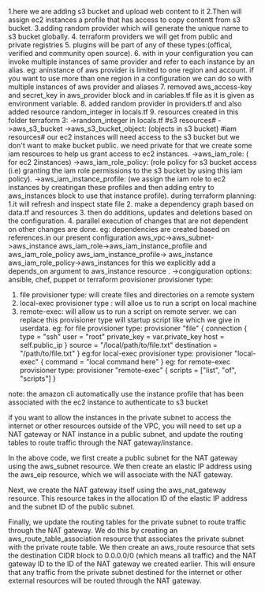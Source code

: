 1.here we are adding s3 bucket and upload web content to it 
2.Then will assign ec2 instances a profile that has access to copy contentt from s3 bucket.
3.adding random provider which will generate the unique name to s3 bucket globally.
4. terraform providers we will get from public and private registries
5. plugins will be part of any of these types:(offical, verified and community open source).
6. with in your configuration you can invoke multiple instances of same provider and refer to each instance by an alias.
eg: aninstance of aws provider is limited to one region and account. if you want to use more than one region in a configuration we can do so with multiple instances of aws provider and aliases
7. removed aws_access-key and secret_key in aws_provider block and in cariables.tf file as it is given as environment variable.
8. added random provider in providers.tf and also added resource random_integer in locals.tf
9. resources created in this folder terraform 3:
->random_integer in locals.tf
#s3 resources#
->aws_s3_bucket
->aws_s3_bucket_object: (objects in s3 bucket)
#iam resources#
our ec2 instances will need access to the s3 bucket but we don't want to make bucket public. we need private  for that we create some iam resources to help us grant access to ec2 instances.
->aws_iam_role: ( for ec2 2instances)
->aws_iam_role_policy: (role policy for s3 bucket access (i.e) granting the iam role permissions to the s3 bucket by using this iam policy).
->aws_iam_instance_profile: (we assign the iam role to ec2 instances by creatingan these profiles and then adding entry to aws_instances block to use that instance profile).
during terraform planning:
1.it will refresh and inspect state file
2. make a dependency graph based on data.tf and resources 
3. then do additions, updates and deletions based on the configuration.
4. parallel execution of changes that are not dependent on other changes are done.
eg:
dependencies are created based on references.in our present configuration
aws_vpc->aws_subnet->aws_instance
aws_iam_role->aws_iam_instance_profile and aws_iam_role_policy
aws_iam_instance_profile-> aws_instance
aws_iam_role_policy->aws_instances for this we explicitly add a depends_on argument to aws_instance resource .
->congiguration options: ansible, chef, puppet or terraform provisioner
provisioner type:
1. file provisioner type: will create files and directories on a remote system
2. local-exec provisioner type : will alloe us to run a script on local machine
3. remote-exec: will allow us to run a script on remote server.
we can replace this provisioner type will startup script like which we give in userdata.
eg: for file provisioner type:
provisioner "file" {
    connection {
        type = "ssh"
        user = "root"
        private_key = var.private_key
        host = self.public_ip
    }
    source = "/local/path/to/file.txt"
    destination = "/path/to/file.txt"
}
eg:for local-exec provisioner type:
provisioner "local-exec" {
    command = "local command here"
}
eg: for remote-exec provisioner type:
provisioner "remote-exec" {
    scripts = ["list", "of", "scripts"]
}

note: the amazon cli automatically use the instance profile that has been associated with the ec2 instance to authenticate to s3 bucket

if you want to allow the instances in the private subnet to access the internet or other resources outside of the VPC, you will need to set up a NAT gateway or NAT instance in a public subnet, and update the routing tables to route traffic through the NAT gateway/instance.

In the above code, we first create a public subnet for the NAT gateway using the aws_subnet resource. We then create an elastic IP address using the aws_eip resource, which we will associate with the NAT gateway.

Next, we create the NAT gateway itself using the aws_nat_gateway resource. This resource takes in the allocation ID of the elastic IP address and the subnet ID of the public subnet.

Finally, we update the routing tables for the private subnet to route traffic through the NAT gateway. We do this by creating an aws_route_table_association resource that associates the private subnet with the private route table. We then create an aws_route resource that sets the destination CIDR block to 0.0.0.0/0 (which means all traffic) and the NAT gateway ID to the ID of the NAT gateway we created earlier. This will ensure that any traffic from the private subnet destined for the internet or other external resources will be routed through the NAT gateway.

